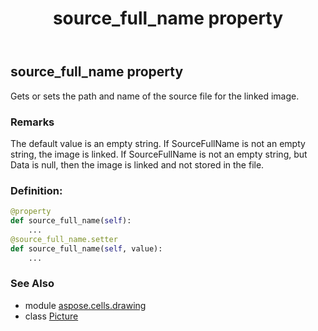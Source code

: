 ﻿---
title: source_full_name property
second_title: Aspose.Cells for Python via .NET API References
description: 
type: docs
weight: 1070
url: /aspose.cells.drawing/picture/source_full_name/
is_root: false
---

## source_full_name property


Gets or sets the path and name of the source file for the linked image.

### Remarks 


The default value is an empty string.
If SourceFullName is not an empty string, the image is linked.
If SourceFullName is not an empty string, but Data is null, then the image is linked and not stored in the file.
### Definition:
```python
@property
def source_full_name(self):
    ...
@source_full_name.setter
def source_full_name(self, value):
    ...
```

### See Also
* module [aspose.cells.drawing](../../)
* class [Picture](/cells/python-net/aspose.cells.drawing/picture)
